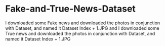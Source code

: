 # Fake-and-True-News-Dataset

I downloaded some Fake news and downloaded the photos in conjunction with Dataset, and named it Dataset Index + 1.JPG
and 
I downloaded some True news and downloaded the photos in conjunction with Dataset, and named it Dataset Index + 1.JPG 

